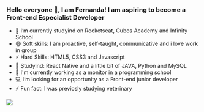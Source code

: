### Hello everyone 👋, I am Fernanda! I am aspiring to become a Front-end Especialist Developer


- 🚀 I’m currently studyind on Rocketseat, Cubos Academy and Infinity School
- 😄 Soft skills:  I am proactive, self-taught, communicative and i love work in group
- ⚡ Hard Skills: HTML5, CSS3 and Javascript
- 📝 Studyind: React Native and a little bit of JAVA, Python and MySQL
- 🔭 I'm currently working as a monitor in a programming school
- 💻 I’m looking for an opportunity as a Front-end junior developer
- ⚡ Fun fact: I was previosly studying veterinary

<a href="https://www.linkedin.com/in/fernanda-rabacal/">
<img src="https://img.shields.io/badge/LinkedIn-0077B5?style=for-the-badge&logo=linkedin&logoColor=white" /> </a> 
